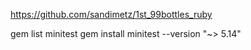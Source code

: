 https://github.com/sandimetz/1st_99bottles_ruby

gem list minitest
gem install minitest --version "~> 5.14"

